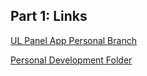 ## Part 1: Links

[UL Panel App Personal Branch](https://github.com/ibex-controls/ul-panel-app/tree/byui-team1-dev-hector)

[Personal Development Folder](https://github.com/mendozahector/github-personal-development)
